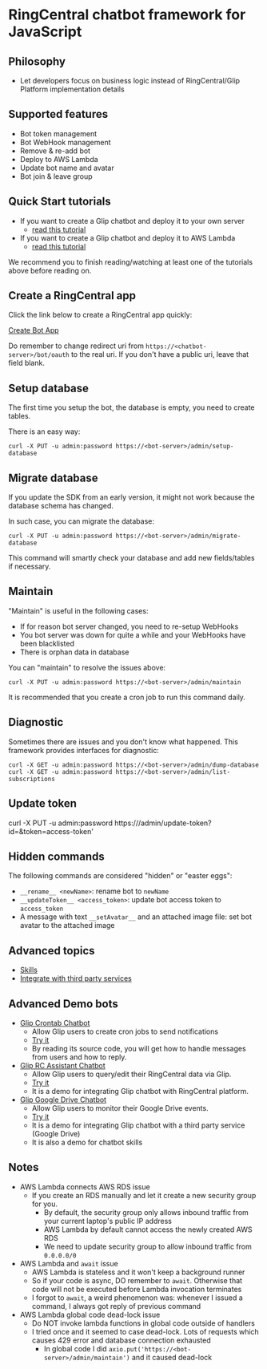 # RingCentral chatbot framework for JavaScript

## Philosophy

- Let developers focus on business logic instead of RingCentral/Glip Platform implementation details


## Supported features

- Bot token management
- Bot WebHook management
- Remove & re-add bot
- Deploy to AWS Lambda
- Update bot name and avatar
- Bot join & leave group


## Quick Start tutorials

- If you want to create a Glip chatbot and deploy it to your own server
    - [read this tutorial](https://github.com/tylerlong/glip-ping-chatbot/tree/express)
- If you want to create a Glip chatbot and deploy it to AWS Lambda
    - [read this tutorial](https://github.com/tylerlong/glip-ping-chatbot/tree/lambda)

We recommend you to finish reading/watching at least one of the tutorials above before reading on.


## Create a RingCentral app

Click the link below to create a RingCentral app quickly:

[Create Bot App](https://developer.ringcentral.com/new-app?name=Sample+Bot+App&desc=A+sample+app+created+for+the+javascript+chatbot+framework&public=true&type=ServerBot&permissions=ReadAccounts,EditExtensions,SubscriptionWebhook,Glip&redirectUri=https://<chatbot-server>/bot/oauth)

Do remember to change redirect uri from `https://<chatbot-server>/bot/oauth` to the real uri.
If you don't have a public uri, leave that field blank.


## Setup database

The first time you setup the bot, the database is empty, you need to create tables.

There is an easy way:

```
curl -X PUT -u admin:password https://<bot-server>/admin/setup-database
```

## Migrate database

If you update the SDK from an early version, it might not work because the database schema has changed.

In such case, you can migrate the database:

```
curl -X PUT -u admin:password https://<bot-server>/admin/migrate-database
```
This command will smartly check your database and add new fields/tables if necessary.


## Maintain

"Maintain" is useful in the following cases:

- If for reason bot server changed, you need to re-setup WebHooks
- You bot server was down for quite a while and your WebHooks have been blacklisted
- There is orphan data in database

You can "maintain" to resolve the issues above:

```
curl -X PUT -u admin:password https://<bot-server>/admin/maintain
```

It is recommended that you create a cron job to run this command daily.


## Diagnostic

Sometimes there are issues and you don't know what happened. This framework provides interfaces for diagnostic:

```
curl -X GET -u admin:password https://<bot-server>/admin/dump-database
curl -X GET -u admin:password https://<bot-server>/admin/list-subscriptions
```


## Update token

curl -X PUT -u admin:password https://<bot-server>/admin/update-token?id=<bot-id>&token=access-token'


## Hidden commands

The following commands are considered "hidden" or "easter eggs":

- `__rename__ <newName>`: rename bot to `newName`
- `__updateToken__ <access_token>`: update bot access token to `access_token`
- A message with text `__setAvatar__` and an attached image file: set bot avatar to the attached image


## Advanced topics

- [Skills](./skills.md)
- [Integrate with third party services](./third-party-services.md)


## Advanced Demo bots

- [Glip Crontab Chatbot](https://github.com/tylerlong/glip-crontab-chatbot)
    - Allow Glip users to create cron jobs to send notifications
    - [Try it](https://www.ringcentral.com/apps/glip-crontab-chatbot)
    - By reading its source code, you will get how to handle messages from users and how to reply.
- [Glip RC Assistant Chatbot](https://github.com/tylerlong/rc-assistant)
    - Allow Glip users to query/edit their RingCentral data via Glip.
    - [Try it](https://www.ringcentral.com/apps/glip-rc-assistant-chatbot)
    - It is a demo for integrating Glip chatbot with RingCentral platform.
- [Glip Google Drive Chatbot](https://github.com/tylerlong/glip-google-drive-chatbot)
    - Allow Glip users to monitor their Google Drive events.
    - [Try it](https://www.ringcentral.com/apps/glip-google-drive-chatbot)
    - It is a demo for integrating Glip chatbot with a third party service (Google Drive)
    - It is also a demo for chatbot skills


## Notes

- AWS Lambda connects AWS RDS issue
    - If you create an RDS manually and let it create a new security group for you.
        - By default, the security group only allows inbound traffic from your current laptop's public IP address
        - AWS Lambda by default cannot access the newly created AWS RDS
        - We need to update security group to allow inbound traffic from `0.0.0.0/0`
- AWS Lambda and `await` issue
    - AWS Lambda is stateless and it won't keep a background runner
    - So if your code is async, DO remember to `await`. Otherwise that code will not be executed before Lambda invocation terminates
    - I forgot to `await`, a weird phenomenon was: whenever I issued a command, I always got reply of previous command
- AWS Lambda global code dead-lock issue
    - Do NOT invoke lambda functions in global code outside of handlers
    - I tried once and it seemed to case dead-lock. Lots of requests which causes 429 error and database connection exhausted
        - In global code I did `axio.put('https://<bot-server>/admin/maintain')` and it caused dead-lock
